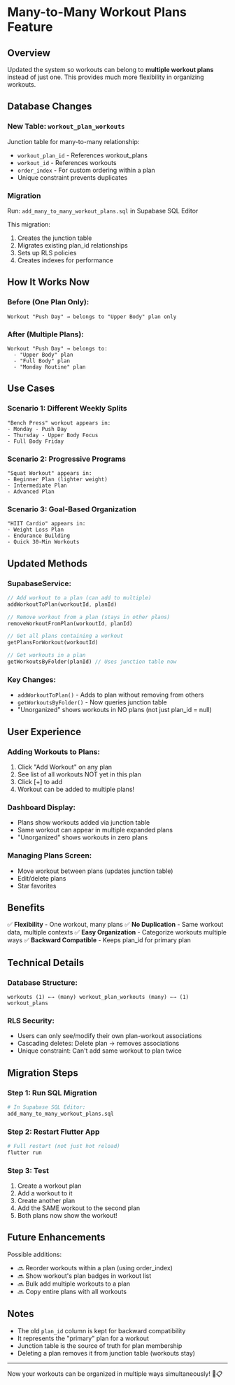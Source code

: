# Many-to-Many Workout Plans Feature

## Overview
Updated the system so workouts can belong to **multiple workout plans** instead of just one. This provides much more flexibility in organizing workouts.

## Database Changes

### New Table: `workout_plan_workouts`
Junction table for many-to-many relationship:
- `workout_plan_id` - References workout_plans
- `workout_id` - References workouts  
- `order_index` - For custom ordering within a plan
- Unique constraint prevents duplicates

### Migration
Run: `add_many_to_many_workout_plans.sql` in Supabase SQL Editor

This migration:
1. Creates the junction table
2. Migrates existing plan_id relationships
3. Sets up RLS policies
4. Creates indexes for performance

## How It Works Now

### Before (One Plan Only):
```
Workout "Push Day" → belongs to "Upper Body" plan only
```

### After (Multiple Plans):
```
Workout "Push Day" → belongs to:
  - "Upper Body" plan
  - "Full Body" plan  
  - "Monday Routine" plan
```

## Use Cases

### Scenario 1: Different Weekly Splits
```
"Bench Press" workout appears in:
- Monday - Push Day
- Thursday - Upper Body Focus
- Full Body Friday
```

### Scenario 2: Progressive Programs
```
"Squat Workout" appears in:
- Beginner Plan (lighter weight)
- Intermediate Plan  
- Advanced Plan
```

### Scenario 3: Goal-Based Organization
```
"HIIT Cardio" appears in:
- Weight Loss Plan
- Endurance Building
- Quick 30-Min Workouts
```

## Updated Methods

### SupabaseService:
```dart
// Add workout to a plan (can add to multiple)
addWorkoutToPlan(workoutId, planId)

// Remove workout from a plan (stays in other plans)
removeWorkoutFromPlan(workoutId, planId)

// Get all plans containing a workout
getPlansForWorkout(workoutId)

// Get workouts in a plan
getWorkoutsByFolder(planId) // Uses junction table now
```

### Key Changes:
- `addWorkoutToPlan()` - Adds to plan without removing from others
- `getWorkoutsByFolder()` - Now queries junction table
- "Unorganized" shows workouts in NO plans (not just plan_id = null)

## User Experience

### Adding Workouts to Plans:
1. Click "Add Workout" on any plan
2. See list of all workouts NOT yet in this plan
3. Click [+] to add
4. Workout can be added to multiple plans!

### Dashboard Display:
- Plans show workouts added via junction table
- Same workout can appear in multiple expanded plans
- "Unorganized" shows workouts in zero plans

### Managing Plans Screen:
- Move workout between plans (updates junction table)
- Edit/delete plans
- Star favorites

## Benefits

✅ **Flexibility** - One workout, many plans
✅ **No Duplication** - Same workout data, multiple contexts
✅ **Easy Organization** - Categorize workouts multiple ways
✅ **Backward Compatible** - Keeps plan_id for primary plan

## Technical Details

### Database Structure:
```
workouts (1) ←→ (many) workout_plan_workouts (many) ←→ (1) workout_plans
```

### RLS Security:
- Users can only see/modify their own plan-workout associations
- Cascading deletes: Delete plan → removes associations
- Unique constraint: Can't add same workout to plan twice

## Migration Steps

### Step 1: Run SQL Migration
```bash
# In Supabase SQL Editor:
add_many_to_many_workout_plans.sql
```

### Step 2: Restart Flutter App
```bash
# Full restart (not just hot reload)
flutter run
```

### Step 3: Test
1. Create a workout plan
2. Add a workout to it
3. Create another plan
4. Add the SAME workout to the second plan
5. Both plans now show the workout!

## Future Enhancements

Possible additions:
- 🔜 Reorder workouts within a plan (using order_index)
- 🔜 Show workout's plan badges in workout list
- 🔜 Bulk add multiple workouts to a plan
- 🔜 Copy entire plans with all workouts

## Notes

- The old `plan_id` column is kept for backward compatibility
- It represents the "primary" plan for a workout
- Junction table is the source of truth for plan membership
- Deleting a plan removes it from junction table (workouts stay)

---

Now your workouts can be organized in multiple ways simultaneously! 🎯📋

